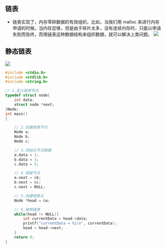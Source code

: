 ## 链表

- 链表实现了，内存零碎数据的有效组织。比如，当我们用 malloc 来进行内存申请的时候，当内存足够，但是由于碎片太多，没有连续内存时，只能以申请失败而告终，而用链表这种数据结构来组织数据，就可以解决上类问题。
  ![](https://img-blog.csdnimg.cn/img_convert/eba20792779d9d9a99e7d4ff0d23ef13.png)

## 静态链表

![](https://img-blog.csdnimg.cn/img_convert/44a5722c917071e937da435fe5695a26.png)

```c
#include <stdio.h>
#include <stdlib.h>
#include <string.h>

// 1.定义链表节点
typedef struct node{
    int data;
    struct node *next;
}Node;
int main()
{

    // 2.创建链表节点
    Node a;
    Node b;
    Node c;

    // 3.初始化节点数据
    a.data = 1;
    b.data = 3;
    c.data = 5;

    // 4.链接节点
    a.next = &b;
    b.next = &c;
    c.next = NULL;

    // 5.创建链表头
    Node *head = &a;

    // 6.使用链表
    while(head != NULL){
        int currentData = head->data;
        printf("currentData = %i\n", currentData);
        head = head->next;
    }
    return 0;
}
```

# 

